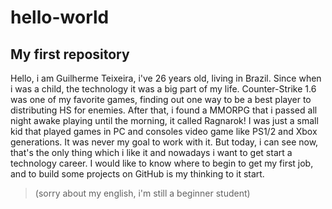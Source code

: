 # hello-world
## My first repository
Hello, i am Guilherme Teixeira, i've 26 years old, living in Brazil.
 Since when i was a child, the technology it was a big part of my life.
 Counter-Strike 1.6 was one of my favorite games, finding out one way to be a best player to distributing HS for enemies. After that, i found a MMORPG that i passed all night awake playing until the morning, it called Ragnarok! 
 I was just a small kid that played games in PC and consoles video game like PS1/2 and Xbox generations.
 It was never my goal to work with it. But today, i can see now, that's the only thing which i like it and nowadays i want to get start a technology career. I would like to know where to begin to get my first job, and to build some projects on GitHub is my thinking to it start.
 
> (sorry about my english, i'm still a beginner student)
